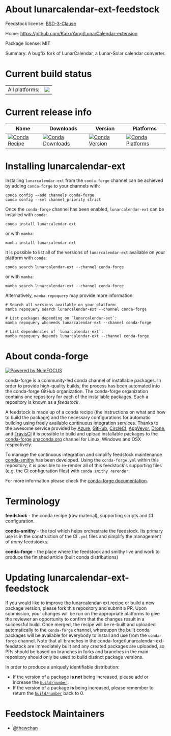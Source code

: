 About lunarcalendar-ext-feedstock
=================================

Feedstock license: [BSD-3-Clause](https://github.com/conda-forge/lunarcalendar-ext-feedstock/blob/main/LICENSE.txt)

Home: https://github.com/KaixuYang/LunarCalendar-extension

Package license: MIT

Summary: A bugfix fork of LunarCalendar, a Lunar-Solar calendar converter.

Current build status
====================


<table><tr><td>All platforms:</td>
    <td>
      <a href="https://dev.azure.com/conda-forge/feedstock-builds/_build/latest?definitionId=15060&branchName=main">
        <img src="https://dev.azure.com/conda-forge/feedstock-builds/_apis/build/status/lunarcalendar-ext-feedstock?branchName=main">
      </a>
    </td>
  </tr>
</table>

Current release info
====================

| Name | Downloads | Version | Platforms |
| --- | --- | --- | --- |
| [![Conda Recipe](https://img.shields.io/badge/recipe-lunarcalendar--ext-green.svg)](https://anaconda.org/conda-forge/lunarcalendar-ext) | [![Conda Downloads](https://img.shields.io/conda/dn/conda-forge/lunarcalendar-ext.svg)](https://anaconda.org/conda-forge/lunarcalendar-ext) | [![Conda Version](https://img.shields.io/conda/vn/conda-forge/lunarcalendar-ext.svg)](https://anaconda.org/conda-forge/lunarcalendar-ext) | [![Conda Platforms](https://img.shields.io/conda/pn/conda-forge/lunarcalendar-ext.svg)](https://anaconda.org/conda-forge/lunarcalendar-ext) |

Installing lunarcalendar-ext
============================

Installing `lunarcalendar-ext` from the `conda-forge` channel can be achieved by adding `conda-forge` to your channels with:

```
conda config --add channels conda-forge
conda config --set channel_priority strict
```

Once the `conda-forge` channel has been enabled, `lunarcalendar-ext` can be installed with `conda`:

```
conda install lunarcalendar-ext
```

or with `mamba`:

```
mamba install lunarcalendar-ext
```

It is possible to list all of the versions of `lunarcalendar-ext` available on your platform with `conda`:

```
conda search lunarcalendar-ext --channel conda-forge
```

or with `mamba`:

```
mamba search lunarcalendar-ext --channel conda-forge
```

Alternatively, `mamba repoquery` may provide more information:

```
# Search all versions available on your platform:
mamba repoquery search lunarcalendar-ext --channel conda-forge

# List packages depending on `lunarcalendar-ext`:
mamba repoquery whoneeds lunarcalendar-ext --channel conda-forge

# List dependencies of `lunarcalendar-ext`:
mamba repoquery depends lunarcalendar-ext --channel conda-forge
```


About conda-forge
=================

[![Powered by
NumFOCUS](https://img.shields.io/badge/powered%20by-NumFOCUS-orange.svg?style=flat&colorA=E1523D&colorB=007D8A)](https://numfocus.org)

conda-forge is a community-led conda channel of installable packages.
In order to provide high-quality builds, the process has been automated into the
conda-forge GitHub organization. The conda-forge organization contains one repository
for each of the installable packages. Such a repository is known as a *feedstock*.

A feedstock is made up of a conda recipe (the instructions on what and how to build
the package) and the necessary configurations for automatic building using freely
available continuous integration services. Thanks to the awesome service provided by
[Azure](https://azure.microsoft.com/en-us/services/devops/), [GitHub](https://github.com/),
[CircleCI](https://circleci.com/), [AppVeyor](https://www.appveyor.com/),
[Drone](https://cloud.drone.io/welcome), and [TravisCI](https://travis-ci.com/)
it is possible to build and upload installable packages to the
[conda-forge](https://anaconda.org/conda-forge) [anaconda.org](https://anaconda.org/)
channel for Linux, Windows and OSX respectively.

To manage the continuous integration and simplify feedstock maintenance
[conda-smithy](https://github.com/conda-forge/conda-smithy) has been developed.
Using the ``conda-forge.yml`` within this repository, it is possible to re-render all of
this feedstock's supporting files (e.g. the CI configuration files) with ``conda smithy rerender``.

For more information please check the [conda-forge documentation](https://conda-forge.org/docs/).

Terminology
===========

**feedstock** - the conda recipe (raw material), supporting scripts and CI configuration.

**conda-smithy** - the tool which helps orchestrate the feedstock.
                   Its primary use is in the construction of the CI ``.yml`` files
                   and simplify the management of *many* feedstocks.

**conda-forge** - the place where the feedstock and smithy live and work to
                  produce the finished article (built conda distributions)


Updating lunarcalendar-ext-feedstock
====================================

If you would like to improve the lunarcalendar-ext recipe or build a new
package version, please fork this repository and submit a PR. Upon submission,
your changes will be run on the appropriate platforms to give the reviewer an
opportunity to confirm that the changes result in a successful build. Once
merged, the recipe will be re-built and uploaded automatically to the
`conda-forge` channel, whereupon the built conda packages will be available for
everybody to install and use from the `conda-forge` channel.
Note that all branches in the conda-forge/lunarcalendar-ext-feedstock are
immediately built and any created packages are uploaded, so PRs should be based
on branches in forks and branches in the main repository should only be used to
build distinct package versions.

In order to produce a uniquely identifiable distribution:
 * If the version of a package **is not** being increased, please add or increase
   the [``build/number``](https://docs.conda.io/projects/conda-build/en/latest/resources/define-metadata.html#build-number-and-string).
 * If the version of a package **is** being increased, please remember to return
   the [``build/number``](https://docs.conda.io/projects/conda-build/en/latest/resources/define-metadata.html#build-number-and-string)
   back to 0.

Feedstock Maintainers
=====================

* [@thewchan](https://github.com/thewchan/)

